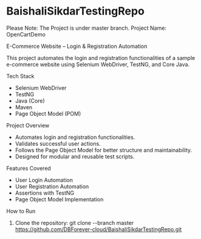 # BaishaliSikdarTestingRepo
Please Note: The Project is under master branch.
Project Name: OpenCartDemo

E-Commerce Website – Login & Registration Automation

This project automates the login and registration functionalities of a sample e-commerce website using Selenium WebDriver, TestNG, and Core Java.

Tech Stack
- Selenium WebDriver
- TestNG
- Java (Core)
- Maven
- Page Object Model (POM)

Project Overview
- Automates login and registration functionalities.
- Validates successful user actions.
- Follows the Page Object Model for better structure and maintainability.
- Designed for modular and reusable test scripts.

Features Covered
- User Login Automation
- User Registration Automation
- Assertions with TestNG
- Page Object Model Implementation

How to Run
1. Clone the repository:
git clone --branch master https://github.com/DBForever-cloud/BaishaliSikdarTestingRepo.git
